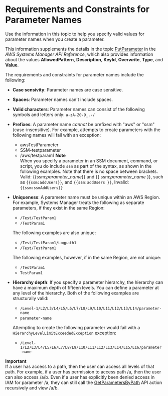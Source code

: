 # Requirements and Constraints for Parameter Names<a name="sysman-parameter-name-constraints"></a>

Use the information in this topic to help you specify valid values for parameter names when you create a parameter\. 

This information supplements the details in the topic [PutParameter](http://docs.aws.amazon.com/systems-manager/latest/APIReference/API_PutParameter.html) in the *AWS Systems Manager API Reference*, which also provides information about the values **AllowedPattern**, **Description**, **KeyId**, **Overwrite**, **Type**, and **Value**\.

The requirements and constraints for parameter names include the following:
+ **Case sensivity**: Parameter names are case sensitive\.
+ **Spaces**: Parameter names can't include spaces\.
+ **Valid characters**: Parameter names can consist of the following symbols and letters only: `a-zA-Z0-9_.-/`
+ **Prefixes**: A parameter name *cannot* be prefixed with "aws" or "ssm" \(case\-insensitive\)\. For example, attempts to create parameters with the following names will fail with an exception:
  + awsTestParameter
  + SSM\-testparameter
  + /aws/testparam1
**Note**  
When you specify a parameter in an SSM document, command, or script, you do include `ssm` as part of the syntax, as shown in the following examples\. Note that there is no space between brackets\.   
Valid: \{\{ssm:*parameter\_name*\}\} and \{\{ ssm:*parameter\_name* \}\}, such as `{{ssm:addUsers}}`, and `{{ssm:addUsers }}`, 
Invalid: `{{ssm:ssmAddUsers}}`
+ **Uniqueness**: A parameter name must be unique within an AWS Region\. For example, Systems Manager treats the following as separate parameters, if they exist in the same Region:
  + `/Test/TestParam1`
  + `/TestParam1`

  The following examples are also unique:
  + `/Test/TestParam1/Logpath1`
  + `/Test/TestParam1`

  The following examples, however, if in the same Region, are not unique:
  + `/TestParam1`
  + `TestParam1`
+ **Hierarchy depth**: If you specify a parameter hierarchy, the hierarchy can have a maximum depth of fifteen levels\. You can define a parameter at any level of the hierarchy\. Both of the following examples are structurally valid:
  + `/Level-1/L2/L3/L4/L5/L6/L7/L8/L9/L10/L11/L12/L13/L14/parameter-name`
  + `parameter-name`

  Attempting to create the following parameter would fail with a `HierarchyLevelLimitExceededException` exception:
  + `/Level-1/L2/L3/L4/L5/L6/L7/L8/L9/L10/L11/L12/L13/L14/L15/L16/parameter-name`

**Important**  
If a user has access to a path, then the user can access all levels of that path\. For example, if a user has permission to access path /a, then the user can also access /a/b\. Even if a user has explicitly been denied access in IAM for parameter /a, they can still call the [ GetParametersByPath](http://docs.aws.amazon.com/systems-manager/latest/APIReference/API_GetParametersByPath.html) API action recursively and view /a/b\.